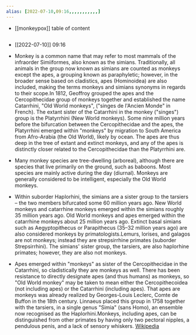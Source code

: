 ```yaml
---
alias: [2022-07-10,09:16,,,,,,,,,,,]
---
```

- [[monkeypox]]
table of content
```toc
```

- [[2022-07-10]] 09:16
- Monkey is a common name that may refer to most mammals of the infraorder Simiiformes, also known as the simians. Traditionally, all animals in the group now known as simians are counted as monkeys except the apes, a grouping known as paraphyletic; however, in the broader sense based on cladistics, apes (Hominoidea) are also included, making the terms monkeys and simians synonyms in regards to their scope.In 1812, Geoffroy grouped the apes and the Cercopithecidae group of monkeys together and established the name Catarrhini, "Old World monkeys", ("singes de l'Ancien Monde" in French). The extant sister of the Catarrhini in the monkey ("singes") group is the Platyrrhini (New World monkeys). Some nine million years before the bifurcation between the Cercopithecidae and the apes, the Platyrrhini emerged within "monkeys" by migration to South America from Afro-Arabia (the Old World), likely by ocean. The apes are thus deep in the tree of extant and extinct monkeys, and any of the apes is distinctly closer related to the Cercopithecidae than the Platyrrhini are. 

- Many monkey species are tree-dwelling (arboreal), although there are species that live primarily on the ground, such as baboons. Most species are mainly active during the day (diurnal). Monkeys are generally considered to be intelligent, especially the Old World monkeys.

- Within suborder Haplorhini, the simians are a sister group to the tarsiers – the two members bifurcated some 60 million years ago. New World monkeys and catarrhine monkeys emerged within the simians roughly 35 million years ago. Old World monkeys and apes emerged within the catarrhine monkeys about 25 million years ago. Extinct basal simians such as Aegyptopithecus or Parapithecus (35–32 million years ago) are also considered monkeys by primatologists.Lemurs, lorises, and galagos are not monkeys; instead they are strepsirrhine primates (suborder Strepsirrhini). The simians' sister group, the tarsiers, are also haplorhine primates; however, they are also not monkeys.

- Apes emerged within "monkeys" as sister of the Cercopithecidae in the Catarrhini, so cladistically they are monkeys as well. There has been resistance to directly designate apes (and thus humans) as monkeys, so "Old World monkey" may be taken to mean either the Cercopithecoidea (not including apes) or the Catarrhini (including apes). That apes are monkeys was already realized by Georges-Louis Leclerc, Comte de Buffon in the 18th century. Linnaeus placed this group in 1758 together with the tarsiers, in a single genus "Simia" (sans Homo), an ensemble now recognised as the Haplorhini.Monkeys, including apes, can be distinguished from other primates by having only two pectoral nipples, a pendulous penis, and a lack of sensory whiskers.
[Wikipedia](https://en.wikipedia.org/wiki/Monkey)